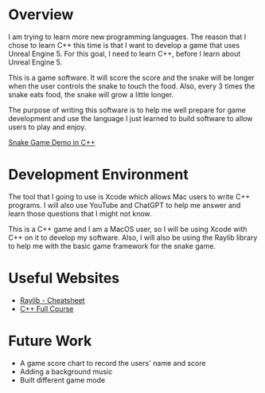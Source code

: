 # Overview

I am trying to learn more new programming languages. The reason that I chose to learn C++ this time is that I want to develop a game that uses Unreal Engine 5. For this goal, I need to learn C++, before I learn about Unreal Engine 5.

This is a game software. It will score the score and the snake will be longer when the user controls the snake to touch the food. Also, every 3 times the snake eats food, the snake will grow a little longer. 

The purpose of writing this software is to help me well prepare for game development and use the language I just learned to build software to allow users to play and enjoy.

[Snake Game Demo in C++](https://youtu.be/fKHwUc1DJHA)

# Development Environment

The tool that I going to use is Xcode which allows Mac users to write C++ programs. I will also use YouTube and ChatGPT to help me answer and learn those questions that I might not know.

This is a C++ game and I am a MacOS user, so I will be using Xcode with C++ on it to develop my software. Also, I will also be using the Raylib library to help me with the basic game framework for the snake game.

# Useful Websites

- [Raylib - Cheatsheet](https://www.raylib.com/cheatsheet/cheatsheet_zh.html)
- [C++ Full Course](https://youtu.be/-TkoO8Z07hI?si=syMdLDr7rf-wEPj_)

# Future Work

- A game score chart to record the users' name and score
- Adding a background music
- Built different game mode
